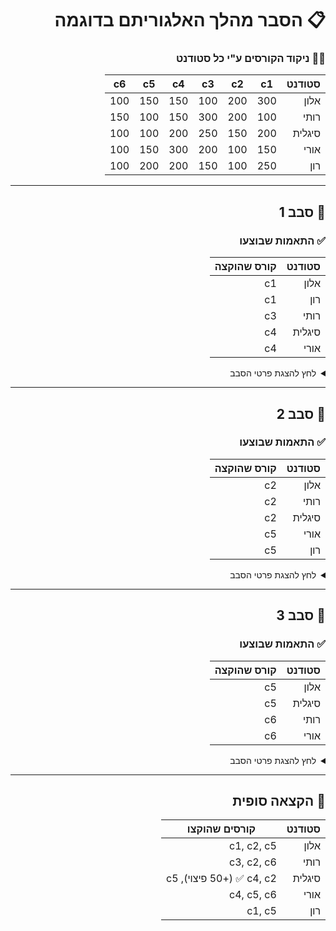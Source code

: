 <div dir="rtl">
  
# 📋 הסבר מהלך האלגוריתם בדוגמה


### 👩‍🎓 ניקוד הקורסים ע"י כל סטודנט

| סטודנט  | c1  | c2  | c3  | c4  | c5  | c6  |
|----------|-----|-----|-----|-----|-----|-----|
| אלון     | 300 | 200 | 100 | 150 | 150 | 100 |
| רותי     | 100 | 200 | 300 | 150 | 100 | 150 |
| סיגלית   | 200 | 150 | 250 | 200 | 100 | 100 |
| אורי     | 150 | 100 | 200 | 300 | 150 | 100 |
| רון      | 250 | 100 | 150 | 200 | 200 | 100 |


---

## 🔁 סבב 1

### ✅ התאמות שבוצעו

| סטודנט  | קורס שהוקצה |
|----------|--------------|
| אלון     | c1           |
| רון      | c1           |
| רותי     | c3           |
| סיגלית   | c4           |
| אורי     | c4           |

<details>
<summary>לחץ להצגת פרטי הסבב</summary>



### 💠 פיצוי:
סיגלית לא קיבלה את הקורס המועדף עליה ולכן קיבלה פיצוי של **50 נקודות נוספות עבור הקורס c2** לסבב הבא.

### 🎯 גרפים

גרף העדפות מלא:  
  ![image](https://github.com/user-attachments/assets/ce57e8c5-9ddd-403f-85f2-24ece51f2654)

גרף שידוך עם ניקוד:  
  ![image](https://github.com/user-attachments/assets/0e717bda-2108-43c7-871b-4cac80588b7e)

</details>

---

## 🔁 סבב 2

### ✅ התאמות שבוצעו

| סטודנט  | קורס שהוקצה |
|----------|--------------|
| אלון     | c2           |
| רותי     | c2           |
| סיגלית   | c2           |
| אורי     | c5           |
| רון      | c5           |

<details>
<summary>לחץ להצגת פרטי הסבב</summary>

### 🎯 גרפים

גרף העדפות מלא:  
  ![image](https://github.com/user-attachments/assets/5608ebad-ae59-4736-bbb1-aa010afc1cfd)

גרף שידוך עם ניקוד:  
  ![image](https://github.com/user-attachments/assets/a1ef79e8-42ba-4875-aed7-e71830c769cc)

### 👩‍🎓 ניקוד הקורסים (כולל פיצוי לסיגלית)

| סטודנט  | c2  | c5  | c6  |
|----------|-----|-----|-----|
| אלון     | 200 | 150 | 100 |
| רותי     | 200 | 100 | 150 |
| סיגלית   | 200 ✅ | 100 | 100 |
| אורי     | 100 | 150 | 100 |
| רון      | 100 | 200 | 100 |

</details>

---

## 🔁 סבב 3

### ✅ התאמות שבוצעו

| סטודנט  | קורס שהוקצה |
|----------|--------------|
| אלון     | c5           |
| סיגלית   | c5           |
| רותי     | c6           |
| אורי     | c6           |

<details>
<summary>לחץ להצגת פרטי הסבב</summary>

### 🎯 גרפים

גרף העדפות מלא:  
  ![image](https://github.com/user-attachments/assets/3eb9f574-34b8-470c-a06e-e8ba84b67a10)

גרף שידוך עם ניקוד:  
  ![image](https://github.com/user-attachments/assets/373c8794-ee1e-43d8-9589-da75c9e8a79e)

### 👩‍🎓 ניקוד הקורסים

| סטודנט  | c5  | c6  |
|----------|-----|-----|
| אלון     | 150 | 100 |
| רותי     | 100 | 150 |
| סיגלית   | 100 | 100 |
| אורי     | —   | 100 |

</details>

---

## 🧾 הקצאה סופית

| סטודנט  | קורסים שהוקצו                     |
|----------|------------------------------------|
| אלון     | c1, c2, c5                         |
| רותי     | c3, c2, c6                         |
| סיגלית   | c4, c2 ✅ (+50 פיצוי), c5         |
| אורי     | c4, c5, c6                         |
| רון      | c1, c5                             |

</div>
